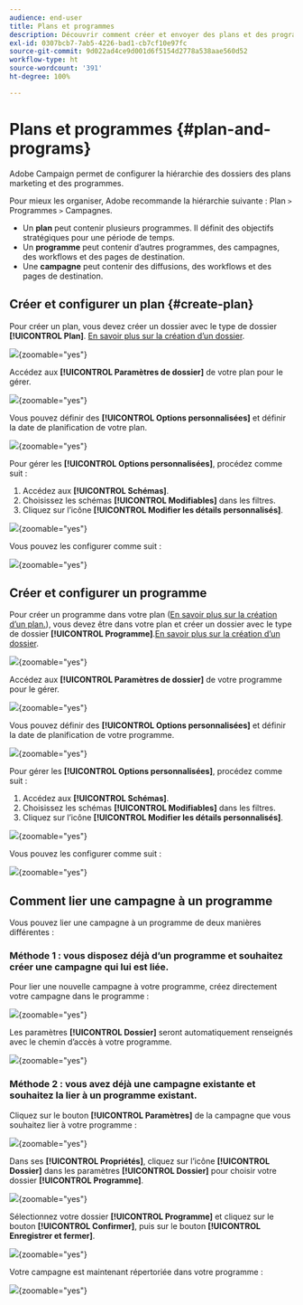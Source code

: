 ```yaml
---
audience: end-user
title: Plans et programmes
description: Découvrir comment créer et envoyer des plans et des programmes dans Adobe Campaign
exl-id: 0307bcb7-7ab5-4226-bad1-cb7cf10e97fc
source-git-commit: 9d022ad4ce9d001d6f5154d2778a538aae560d52
workflow-type: ht
source-wordcount: '391'
ht-degree: 100%

---
```


# Plans et programmes {#plan-and-programs}

Adobe Campaign permet de configurer la hiérarchie des dossiers des plans marketing et des programmes.

Pour mieux les organiser, Adobe recommande la hiérarchie suivante : Plan `>` Programmes `>` Campagnes.

* Un **plan** peut contenir plusieurs programmes. Il définit des objectifs stratégiques pour une période de temps.
* Un **programme** peut contenir d’autres programmes, des campagnes, des workflows et des pages de destination.
* Une **campagne** peut contenir des diffusions, des workflows et des pages de destination.

## Créer et configurer un plan {#create-plan}

Pour créer un plan, vous devez créer un dossier avec le type de dossier **[!UICONTROL Plan]**. [En savoir plus sur la création d’un dossier](../get-started/work-with-folders.md).

![](assets/plan_create.png){zoomable="yes"}

Accédez aux **[!UICONTROL Paramètres de dossier]** de votre plan pour le gérer.

![](assets/plan_settings.png){zoomable="yes"}

Vous pouvez définir des **[!UICONTROL Options personnalisées]** et définir la date de planification de votre plan.

![](assets/plan_options.png){zoomable="yes"}

Pour gérer les **[!UICONTROL Options personnalisées]**, procédez comme suit :

1. Accédez aux **[!UICONTROL Schémas]**.
1. Choisissez les schémas **[!UICONTROL Modifiables]** dans les filtres.
1. Cliquez sur l’icône **[!UICONTROL Modifier les détails personnalisés]**.

![](assets/plan_edit.png){zoomable="yes"}

Vous pouvez les configurer comme suit :

![](assets/plan_customfields.png){zoomable="yes"}

## Créer et configurer un programme

Pour créer un programme dans votre plan ([En savoir plus sur la création d’un plan.](#create-plan)), vous devez être dans votre plan et créer un dossier avec le type de dossier **[!UICONTROL Programme]**.[En savoir plus sur la création d’un dossier](../get-started/work-with-folders.md).

![](assets/program_create.png){zoomable="yes"}

Accédez aux **[!UICONTROL Paramètres de dossier]** de votre programme pour le gérer.

![](assets/program_settings.png){zoomable="yes"}

Vous pouvez définir des **[!UICONTROL Options personnalisées]** et définir la date de planification de votre programme.

![](assets/program_options.png){zoomable="yes"}

Pour gérer les **[!UICONTROL Options personnalisées]**, procédez comme suit :

1. Accédez aux **[!UICONTROL Schémas]**.
1. Choisissez les schémas **[!UICONTROL Modifiables]** dans les filtres.
1. Cliquez sur l’icône **[!UICONTROL Modifier les détails personnalisés]**.

![](assets/program_edit.png){zoomable="yes"}

Vous pouvez les configurer comme suit :

![](assets/program_customfields.png){zoomable="yes"}

## Comment lier une campagne à un programme

Vous pouvez lier une campagne à un programme de deux manières différentes :

### Méthode 1 : vous disposez déjà d’un programme et souhaitez créer une campagne qui lui est liée.

Pour lier une nouvelle campagne à votre programme, créez directement votre campagne dans le programme :

![](assets/program_campaign_create.png){zoomable="yes"}

Les paramètres **[!UICONTROL Dossier]** seront automatiquement renseignés avec le chemin d’accès à votre programme.

![](assets/program_campaign_folder.png){zoomable="yes"}

### Méthode 2 : vous avez déjà une campagne existante et souhaitez la lier à un programme existant.

Cliquez sur le bouton **[!UICONTROL Paramètres]** de la campagne que vous souhaitez lier à votre programme :

![](assets/campaign_settings.png){zoomable="yes"}

Dans ses **[!UICONTROL Propriétés]**, cliquez sur l’icône **[!UICONTROL Dossier]** dans les paramètres **[!UICONTROL Dossier]** pour choisir votre dossier **[!UICONTROL Programme]**.

![](assets/campaign_folder.png){zoomable="yes"}

Sélectionnez votre dossier **[!UICONTROL Programme]** et cliquez sur le bouton **[!UICONTROL Confirmer]**, puis sur le bouton **[!UICONTROL Enregistrer et fermer]**.

![](assets/campaign_linked.png){zoomable="yes"}

Votre campagne est maintenant répertoriée dans votre programme :

![](assets/campaign_in_program.png){zoomable="yes"}
